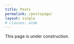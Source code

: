 ```yaml
---
title: Posts
permalink: /postspage/
layout: single
# classes: wide
---
```



This page is under construction.
